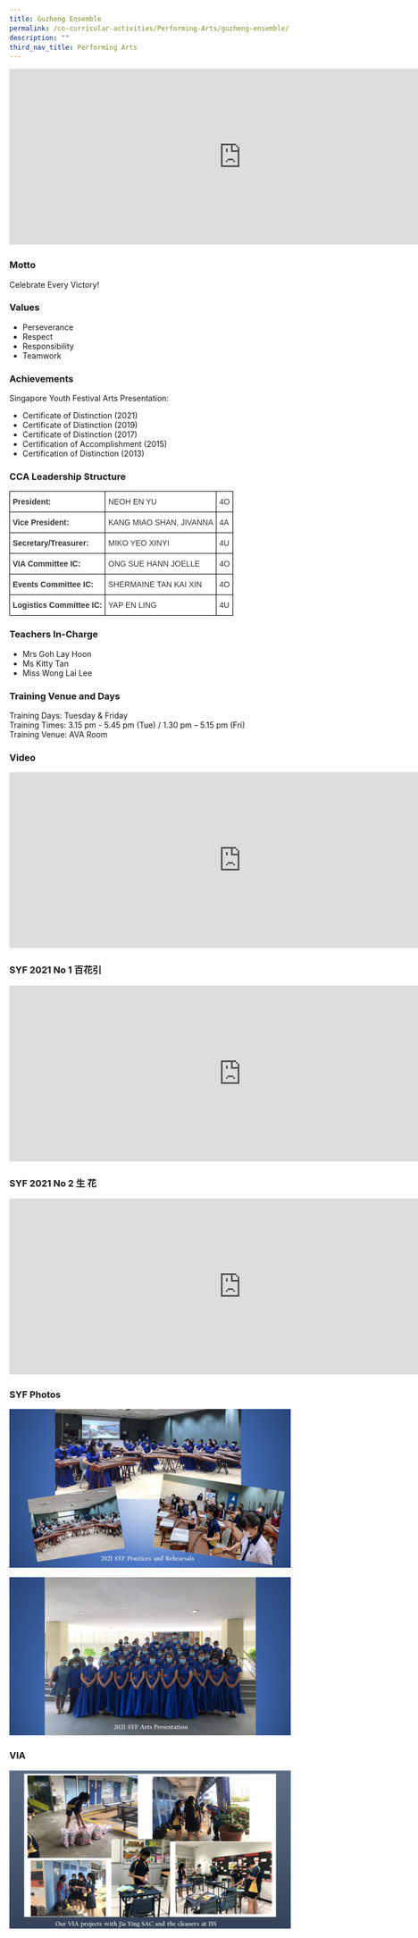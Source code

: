 ```yaml
---
title: Guzheng Ensemble
permalink: /co-curricular-activities/Performing-Arts/guzheng-ensemble/
description: ""
third_nav_title: Performing Arts
---
```

<center><iframe width="830" height="315" src="https://www.youtube.com/embed/E4EV1b6Th_c" title="2022 Guzheng Open House" frameborder="0" allow="accelerometer; autoplay; clipboard-write; encrypted-media; gyroscope; picture-in-picture" allowfullscreen></iframe></center>

### Motto

Celebrate Every Victory!

### Values

*   Perseverance
*   Respect
*   Responsibility
*   Teamwork

### Achievements

Singapore Youth Festival Arts Presentation:
*   Certificate of Distinction (2021)
*   Certificate of Distinction (2019)  
*   Certificate of Distinction (2017)
*   Certification of Accomplishment (2015)
*   Certification of Distinction (2013)



### CCA Leadership Structure

<style type="text/css">
.tg  {border-collapse:collapse;border-spacing:0;margin:0px auto;}
.tg td{border-color:black;border-style:solid;border-width:1px;font-family:Arial, sans-serif;font-size:14px;
  overflow:hidden;padding:10px 5px;word-break:normal;}
.tg th{border-color:black;border-style:solid;border-width:1px;font-family:Arial, sans-serif;font-size:14px;
  font-weight:normal;overflow:hidden;padding:10px 5px;word-break:normal;}
.tg .tg-citn{background-color:#FFF;color:#333;text-align:left;vertical-align:top}
.tg .tg-rdtm{background-color:#FFF;color:#333;font-weight:bold;text-align:left;vertical-align:top}
</style>
<table class="tg">
<tbody>
  <tr>
    <td class="tg-rdtm">President:                        </td>
    <td class="tg-citn">NEOH EN YU          </td>
    <td class="tg-citn">4O</td>
  </tr>
  <tr>
    <td class="tg-rdtm">Vice President:               </td>
    <td class="tg-citn">KANG MIAO SHAN, JIVANNA  </td>
    <td class="tg-citn">4A</td>
  </tr>
  <tr>
    <td class="tg-rdtm">Secretary/Treasurer:     </td>
    <td class="tg-citn">MIKO YEO XINYI</td>
    <td class="tg-citn">4U</td>
  </tr>
  <tr>
    <td class="tg-rdtm">VIA Committee IC:         </td>
    <td class="tg-citn">ONG SUE HANN JOELLE      </td>
    <td class="tg-citn">4O</td>
  </tr>
  <tr>
    <td class="tg-rdtm">Events Committee IC:   </td>
    <td class="tg-citn">SHERMAINE TAN KAI XIN</td>
    <td class="tg-citn">4O</td>
  </tr>
  <tr>
    <td class="tg-rdtm">Logistics Committee IC: </td>
    <td class="tg-citn">YAP EN LING</td>
    <td class="tg-citn">4U</td>
  </tr>
</tbody>
</table>


### Teachers In-Charge

*   Mrs Goh Lay Hoon 
*   Ms Kitty Tan
*   Miss Wong Lai Lee

### Training Venue and Days

Training Days: Tuesday & Friday   
Training Times: 3.15 pm - 5.45 pm (Tue) / 1.30 pm – 5.15 pm (Fri)   
Training Venue: AVA Room

  

### Video

<center><iframe width="830" height="315" src="https://www.youtube.com/embed/jgFuCJ7dMU4" title="Guzheng  Website publicity 2021" frameborder="0" allow="accelerometer; autoplay; clipboard-write; encrypted-media; gyroscope; picture-in-picture" allowfullscreen></iframe></center>

### SYF 2021 No 1 百花引

<center><iframe width="830" height="315" src="https://www.youtube.com/embed/q0LQdiTM8QE" title="HS GUZHENG GZS 030 SYF2021 NO 1 百花引" frameborder="0" allow="accelerometer; autoplay; clipboard-write; encrypted-media; gyroscope; picture-in-picture" allowfullscreen></iframe></center>


### SYF 2021 No 2 生 花

<center><iframe width="830" height="315" src="https://www.youtube.com/embed/JTGi5w3FJ60" title="HS GUZHENG GZS 030 SYF2021 NO 2 生 花" frameborder="0" allow="accelerometer; autoplay; clipboard-write; encrypted-media; gyroscope; picture-in-picture" allowfullscreen></iframe></center>


### SYF Photos

![](/images/GZ-SYF1.jpeg)

![](/images/GZ-SYF2.jpeg)


### VIA

![](/images/GZ1.jpeg)